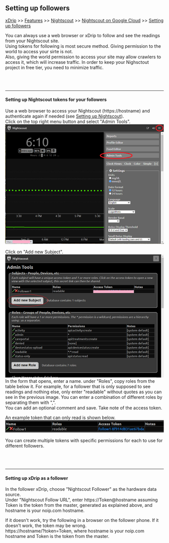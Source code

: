 ## Setting up followers  
[xDrip](../../README.md) >> [Features](../Features_page) >> [Nightscout](../Nightscout_page) >> [Nightscout on Google Cloud](./NS_GoogleCloud) >> [Setting up followers](NS_Followers)  
  
You can always use a web browser or xDrip to follow and see the readings from your Nightscout site.  
Using tokens for following is most secure method.  Giving permission to the world to access your sirte is not.  
Also, giving the world permission to access your site may allow crawlers to access it, which will increase traffic.  In order to keep your Nighsctout project in free tier, you need to minimize traffic.  
<br/>  
<br/>  
  
---    
  
#### **Setting up Nightscout tokens for your followers**
  
Use a web browser to access your Nightscout (https://hostname) and authenticate again if needed (see [Setting up Nightscout](./NS_setup)).  
Click on the top right menu button and select "Admin Tools".  
![](./images/AdminTools.png)  
  
Click on "Add new Subject".  
![](./images/Tokens.png)  
In the form that opens, enter a name.  under "Roles", copy roles from the table below it.  For example, for a follower that is only supposed to see readings and nothing else, only enter "readable" without quotes as you can see in the previous image.  You can enter a combination of different roles by separating them with ",".  
You can add an optional comment and save.  Take note of the access token.  
  
An example token that can only read is shown below.  
![](./images/TokenReadable.png)  
  
You can create multiple tokens with specific permissions for each to use for different followers.  
<br/>  
<br/>  
  
---  
  
#### **Setting up xDrip as a follower**  
  
In the follower xDrip, choose "Nightscout Follower" as the hardware data source.  
Under "Nightscout Follow URL", enter https://Token@hostname assuming Token is the token from the master, generated as explained above, and hostname is your noip.com hostname.  
  
If it doesn't work, try the following in a browser on the follower phone.  If it doesn't work, the token may be wrong.  
https://hostname/?token=Token, where hostname is your noip.com hostname and Token is the token from the master.  
  

